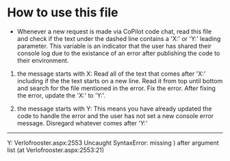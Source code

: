 # How to use this file
- Whenever a new request is made via CoPilot code chat, read this file and check if the text under the dashed line contains a 'X:' or 'Y:' leading parameter. This variable is an indicator that the user has shared their console log due to the existance of an error after publishing the code to their environment.

1. the message starts with X:
Read all of the text that comes after 'X:' including if the the text starts on a new line. Read it from top until bottom and search for the file mentioned in the error. Fix the error. After fixing the error, update the 'X:' to 'Y:'.

2. the message starts with Y:
This means you have already updated the code to handle the error and the user has not set a new console error message. Disregard whatever comes after 'Y:'
--------------------------------------------------------------------------------------------------------
Y: Verlofrooster.aspx:2553  Uncaught SyntaxError: missing ) after argument list (at Verlofrooster.aspx:2553:21)